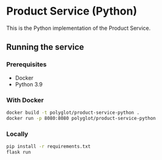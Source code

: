 # Product Service (Python)

This is the Python implementation of the Product Service.

## Running the service

### Prerequisites
- Docker
- Python 3.9

### With Docker
```bash
docker build -t polyglot/product-service-python .
docker run -p 8080:8080 polyglot/product-service-python
```

### Locally
```bash
pip install -r requirements.txt
flask run
```
